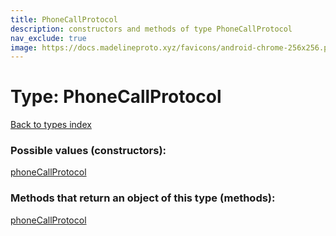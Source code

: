 ```yaml
---
title: PhoneCallProtocol
description: constructors and methods of type PhoneCallProtocol
nav_exclude: true
image: https://docs.madelineproto.xyz/favicons/android-chrome-256x256.png
---
```

# Type: PhoneCallProtocol
[Back to types index](index.html)



### Possible values (constructors):

[phoneCallProtocol](/API_docs/constructors/phoneCallProtocol.html)  



### Methods that return an object of this type (methods):



[phoneCallProtocol](/API_docs/constructors/phoneCallProtocol.html)  

